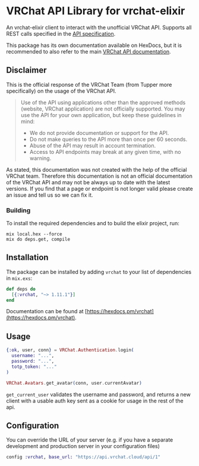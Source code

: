 # VRChat API Library for vrchat-elixir

An vrchat-elixir client to interact with the unofficial VRChat API. Supports all REST calls specified in the [API specification](https://github.com/vrchatapi/specification).

This package has its own documentation available on HexDocs, but it is recommended to also refer to the main [VRChat API documentation](https://vrchatapi.github.io/).

## Disclaimer

This is the official response of the VRChat Team (from Tupper more specifically) on the usage of the VRChat API.

> Use of the API using applications other than the approved methods (website, VRChat application) are not officially supported. You may use the API for your own application, but keep these guidelines in mind:
> * We do not provide documentation or support for the API.
> * Do not make queries to the API more than once per 60 seconds.
> * Abuse of the API may result in account termination.
> * Access to API endpoints may break at any given time, with no warning.

As stated, this documentation was not created with the help of the official VRChat team. Therefore this documentation is not an official documentation of the VRChat API and may not be always up to date with the latest versions. If you find that a page or endpoint is not longer valid please create an issue and tell us so we can fix it.

### Building

To install the required dependencies and to build the elixir project, run:
```
mix local.hex --force
mix do deps.get, compile
```

## Installation

The package can be installed by adding `vrchat` to your list of dependencies in `mix.exs`:

```elixir
def deps do
  [{:vrchat, "~> 1.11.1"}]
end
```

Documentation can be found at [https://hexdocs.pm/vrchat](https://hexdocs.pm/vrchat).

## Usage
```elixir
{:ok, user, conn} = VRChat.Authentication.login(
  username: "...",
  password: "...",
  totp_token: "..."
)

VRChat.Avatars.get_avatar(conn, user.currentAvatar)
```

`get_current_user` validates the username and password, and returns a
new client with a usable auth key sent as a cookie for usage in the
rest of the api.

## Configuration

You can override the URL of your server (e.g. if you have a separate development and production server in your configuration files)
```elixir
config :vrchat, base_url: "https://api.vrchat.cloud/api/1"
```
